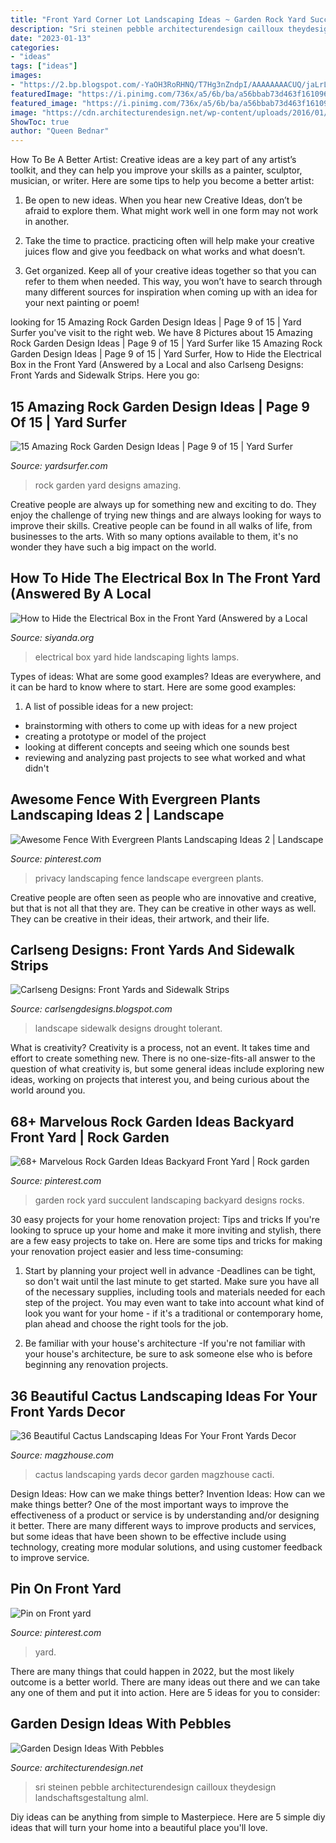 ```yaml
---
title: "Front Yard Corner Lot Landscaping Ideas ~ Garden Rock Yard Succulent Landscaping Backyard Designs Rocks"
description: "Sri steinen pebble architecturendesign cailloux theydesign landschaftsgestaltung alml"
date: "2023-01-13"
categories:
- "ideas"
tags: ["ideas"]
images:
- "https://2.bp.blogspot.com/-YaOH3RoRHNQ/T7Hg3nZndpI/AAAAAAAACUQ/jaLrLu5AZO4/s1600/DSC_0026.JPG"
featuredImage: "https://i.pinimg.com/736x/a5/6b/ba/a56bbab73d463f1610963dcb2f071399.jpg"
featured_image: "https://i.pinimg.com/736x/a5/6b/ba/a56bbab73d463f1610963dcb2f071399.jpg"
image: "https://cdn.architecturendesign.net/wp-content/uploads/2016/01/AD-Garden-Ideas-With-Pebbles-CoverImage.jpg"
ShowToc: true
author: "Queen Bednar"
---
```



How To Be A Better Artist:
Creative ideas are a key part of any artist’s toolkit, and they can help you improve your skills as a painter, sculptor, musician, or writer. Here are some tips to help you become a better artist:
1. Be open to new ideas. When you hear new Creative Ideas, don’t be afraid to explore them. What might work well in one form may not work in another.

2. Take the time to practice. practicing often will help make your creative juices flow and give you feedback on what works and what doesn’t.

3. Get organized. Keep all of your creative ideas together so that you can refer to them when needed. This way, you won’t have to search through many different sources for inspiration when coming up with an idea for your next painting or poem!

	

		
looking for 15 Amazing Rock Garden Design Ideas | Page 9 of 15 | Yard Surfer you've visit to the right web. We have 8 Pictures about 15 Amazing Rock Garden Design Ideas | Page 9 of 15 | Yard Surfer like 15 Amazing Rock Garden Design Ideas | Page 9 of 15 | Yard Surfer, How to Hide the Electrical Box in the Front Yard (Answered by a Local and also Carlseng Designs: Front Yards and Sidewalk Strips. Here you go:
		
    
## 15 Amazing Rock Garden Design Ideas | Page 9 Of 15 | Yard Surfer

<img loading=lazy src="http://yardsurfer.com/wp-content/uploads/2017/07/Rock-garden-9.jpg" onerror="this.onerror=null;this.src='https://tse4.mm.bing.net/th?id=OIP._y4B0ZG9xMcx6o6AlLIV0gHaLG&amp;pid=15.1';" alt="15 Amazing Rock Garden Design Ideas | Page 9 of 15 | Yard Surfer">

_Source: yardsurfer.com_

>rock garden yard designs amazing. 

	

Creative people are always up for something new and exciting to do. They enjoy the challenge of trying new things and are always looking for ways to improve their skills. Creative people can be found in all walks of life, from businesses to the arts. With so many options available to them, it's no wonder they have such a big impact on the world.

    
## How To Hide The Electrical Box In The Front Yard (Answered By A Local

<img loading=lazy src="https://www.siyanda.org/wp-content/uploads/Use-Landscaping2.jpg" onerror="this.onerror=null;this.src='https://tse2.mm.bing.net/th?id=OIP.dksv3BFp-AYh6jLeRPyi_wAAAA&amp;pid=15.1';" alt="How to Hide the Electrical Box in the Front Yard (Answered by a Local">

_Source: siyanda.org_

>electrical box yard hide landscaping lights lamps. 

	

Types of ideas: What are some good examples?
Ideas are everywhere, and it can be hard to know where to start. Here are some good examples:
1. A list of possible ideas for a new project: 
- brainstorming with others to come up with ideas for a new project 
- creating a prototype or model of the project 
- looking at different concepts and seeing which one sounds best 
- reviewing and analyzing past projects to see what worked and what didn't 

    
## Awesome Fence With Evergreen Plants Landscaping Ideas 2 | Landscape

<img loading=lazy src="https://i.pinimg.com/736x/a5/6b/ba/a56bbab73d463f1610963dcb2f071399.jpg" onerror="this.onerror=null;this.src='https://tse1.mm.bing.net/th?id=OIP.ddKgY9BhkJEbHLmErkJGSgHaE8&amp;pid=15.1';" alt="Awesome Fence With Evergreen Plants Landscaping Ideas 2 | Landscape">

_Source: pinterest.com_

>privacy landscaping fence landscape evergreen plants. 

	

Creative people are often seen as people who are innovative and creative, but that is not all that they are. They can be creative in other ways as well. They can be creative in their ideas, their artwork, and their life.

    
## Carlseng Designs: Front Yards And Sidewalk Strips

<img loading=lazy src="https://2.bp.blogspot.com/-YaOH3RoRHNQ/T7Hg3nZndpI/AAAAAAAACUQ/jaLrLu5AZO4/s1600/DSC_0026.JPG" onerror="this.onerror=null;this.src='https://tse3.mm.bing.net/th?id=OIP.5tV7KURgcNo3V0UUaatYqgHaE9&amp;pid=15.1';" alt="Carlseng Designs: Front Yards and Sidewalk Strips">

_Source: carlsengdesigns.blogspot.com_

>landscape sidewalk designs drought tolerant. 

	

What is creativity?
Creativity is a process, not an event. It takes time and effort to create something new. There is no one-size-fits-all answer to the question of what creativity is, but some general ideas include exploring new ideas, working on projects that interest you, and being curious about the world around you.

    
## 68+ Marvelous Rock Garden Ideas Backyard Front Yard | Rock Garden

<img loading=lazy src="https://i.pinimg.com/originals/57/c1/a8/57c1a846638f89f579d7d1da51914fcd.jpg" onerror="this.onerror=null;this.src='https://tse3.mm.bing.net/th?id=OIP.t3wWbXekCnK5uiwPVzUBRAHaKG&amp;pid=15.1';" alt="68+ Marvelous Rock Garden Ideas Backyard Front Yard | Rock garden">

_Source: pinterest.com_

>garden rock yard succulent landscaping backyard designs rocks. 

	

30 easy projects for your home renovation project: Tips and tricks
If you're looking to spruce up your home and make it more inviting and stylish, there are a few easy projects to take on. Here are some tips and tricks for making your renovation project easier and less time-consuming:
1. Start by planning your project well in advance -Deadlines can be tight, so don't wait until the last minute to get started. Make sure you have all of the necessary supplies, including tools and materials needed for each step of the project. You may even want to take into account what kind of look you want for your home - if it's a traditional or contemporary home, plan ahead and choose the right tools for the job.

2. Be familiar with your house's architecture -If you're not familiar with your house's architecture, be sure to ask someone else who is before beginning any renovation projects.

    
## 36 Beautiful Cactus Landscaping Ideas For Your Front Yards Decor

<img loading=lazy src="https://i2.wp.com/magzhouse.com/wp-content/uploads/2019/09/Beautiful-Cactus-Landscaping-Ideas-For-Your-Front-Yards-Decor-36.jpg?ssl=1" onerror="this.onerror=null;this.src='https://tse4.mm.bing.net/th?id=OIP.zYbD6XdiqFO3vhb6_HMZ6gHaNJ&amp;pid=15.1';" alt="36 Beautiful Cactus Landscaping Ideas For Your Front Yards Decor">

_Source: magzhouse.com_

>cactus landscaping yards decor garden magzhouse cacti. 

	

Design Ideas: How can we make things better?
Invention Ideas: How can we make things better?
One of the most important ways to improve the effectiveness of a product or service is by understanding and/or designing it better. There are many different ways to improve products and services, but some ideas that have been shown to be effective include using technology, creating more modular solutions, and using customer feedback to improve service.

    
## Pin On Front Yard

<img loading=lazy src="https://i.pinimg.com/736x/f4/96/84/f49684b1f49ccf9b528d011eb1805273.jpg" onerror="this.onerror=null;this.src='https://tse1.mm.bing.net/th?id=OIP.VZb2kpTkGJoJmQUsX9rqQAHaJ3&amp;pid=15.1';" alt="Pin on Front yard">

_Source: pinterest.com_

>yard. 

	

There are many things that could happen in 2022, but the most likely outcome is a better world. There are many ideas out there and we can take any one of them and put it into action. Here are 5 ideas for you to consider: 

    
## Garden Design Ideas With Pebbles

<img loading=lazy src="https://cdn.architecturendesign.net/wp-content/uploads/2016/01/AD-Garden-Ideas-With-Pebbles-CoverImage.jpg" onerror="this.onerror=null;this.src='https://tse2.mm.bing.net/th?id=OIP.MtsnXeETQSK_ij94Nb-JTQHaEE&amp;pid=15.1';" alt="Garden Design Ideas With Pebbles">

_Source: architecturendesign.net_

>sri steinen pebble architecturendesign cailloux theydesign landschaftsgestaltung alml. 

	

Diy ideas can be anything from simple to Masterpiece. Here are 5 simple diy ideas that will turn your home into a beautiful place you'll love.


